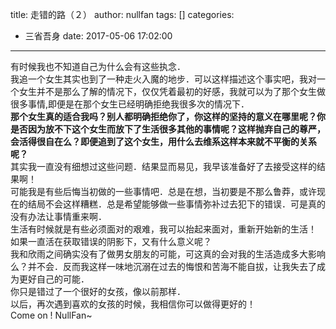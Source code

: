 title: 走错的路（２）
author: nullfan
tags: []
categories:
  - 三省吾身
date: 2017-05-06 17:02:00
---
有时候我也不知道自己为什么会有这些执念．  
我追一个女生其实也到了一种走火入魔的地步．可以这样描述这个事实吧，我对一个女生并不是那么了解的情况下，仅仅凭着最初的好感，我就可以为了那个女生做很多事情,即便是在那个女生已经明确拒绝我很多次的情况下．  
**那个女生真的适合我吗？别人都明确拒绝你了，你这样的坚持的意义在哪里呢？你是否因为放不下这个女生而放下了生活很多其他的事情呢？这样抛弃自己的尊严，会活得很自在么？即便追到了这个女生，用什么去维系这样本来就不平衡的关系呢？**  
其实我一直没有细想过这些问题．结果显而易见，我早该准备好了去接受这样的结果啊！  
可能我是有些后悔当初做的一些事情吧．总是在想，当初要是不那么鲁莽，或许现在的结局不会这样糟糕．总是希望能够做一些事情弥补过去犯下的错误．可是真的没有办法让事情重来啊．  
生活有时候就是有些必须面对的艰难，我可以抬起来面对，重新开始新的生活！  
如果一直活在获取错误的阴影下，又有什么意义呢？  
我和欣雨之间确实没有了做男女朋友的可能，可这真的会对我的生活造成多大影响么？并不会．反而我这样一味地沉溺在过去的悔恨和苦海不能自拔，让我失去了成为更好自己的可能．  
你只是错过了一个很好的女孩，像以前那样．  
以后，再次遇到喜欢的女孩的时候，我相信你可以做得更好的！  
Come on ! NullFan~  
